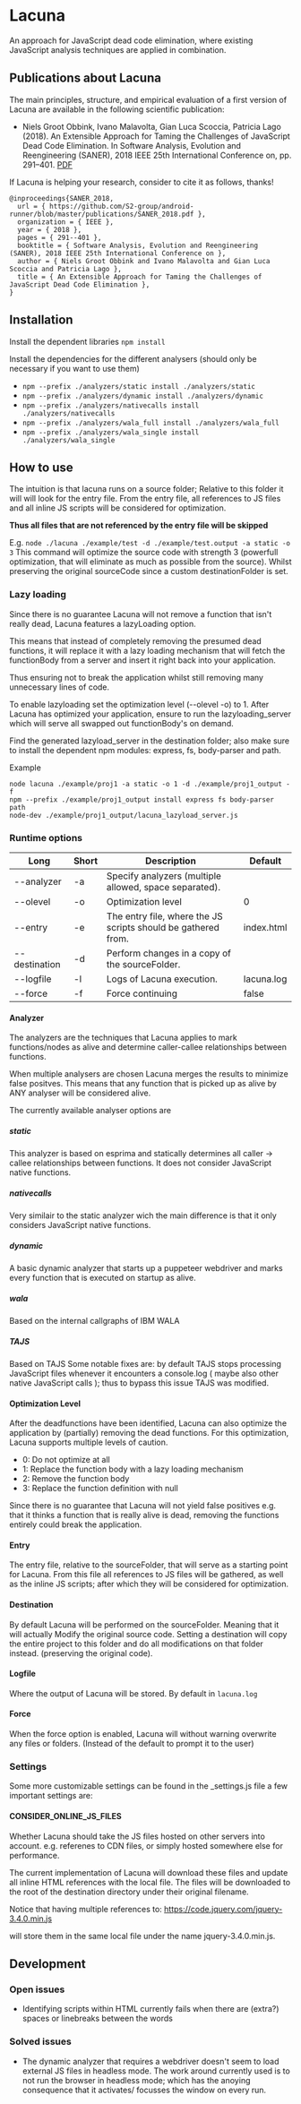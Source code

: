 # Lacuna 
An approach for JavaScript dead code elimination, where existing JavaScript analysis techniques are applied in combination.

## Publications about Lacuna

The main principles, structure, and empirical evaluation of a first version of Lacuna are available in the following scientific publication:
- Niels Groot Obbink, Ivano Malavolta, Gian Luca Scoccia, Patricia Lago (2018). An Extensible Approach for Taming the Challenges of JavaScript Dead Code Elimination. In Software Analysis, Evolution and Reengineering (SANER), 2018 IEEE 25th International Conference on, pp. 291–401. [PDF](https://github.com/S2-group/android-runner/blob/master/publications/SANER_2018.pdf) 

If Lacuna is helping your research, consider to cite it as follows, thanks!

``` 
@inproceedings{SANER_2018,
  url = { https://github.com/S2-group/android-runner/blob/master/publications/SANER_2018.pdf },
  organization = { IEEE },
  year = { 2018 },
  pages = { 291--401 },
  booktitle = { Software Analysis, Evolution and Reengineering (SANER), 2018 IEEE 25th International Conference on },
  author = { Niels Groot Obbink and Ivano Malavolta and Gian Luca Scoccia and Patricia Lago },
  title = { An Extensible Approach for Taming the Challenges of JavaScript Dead Code Elimination },
}
```

## Installation
Install the dependent libraries `npm install`

Install the dependencies for the different analysers (should only be necessary
if you want to use them)
- `npm --prefix ./analyzers/static install ./analyzers/static`
- `npm --prefix ./analyzers/dynamic install ./analyzers/dynamic`
- `npm --prefix ./analyzers/nativecalls install ./analyzers/nativecalls`
- `npm --prefix ./analyzers/wala_full install ./analyzers/wala_full`
- `npm --prefix ./analyzers/wala_single install ./analyzers/wala_single`

## How to use
The intuition is that lacuna runs on a source folder; Relative to this folder 
it will will look for the entry file. From the entry file, all references to 
JS files and all inline JS scripts will be considered for optimization.

__Thus all files that are not referenced by the entry file will be skipped__

E.g. `node ./lacuna ./example/test -d ./example/test.output -a static -o 3`
This command will optimize the source code with strength 3 (powerfull 
optimization, that will eliminate as much as possible from the source). Whilst
preserving the original sourceCode since a custom destinationFolder is set.

### Lazy loading
Since there is no guarantee Lacuna will not remove a function that isn't really
dead, Lacuna features a lazyLoading option.

This means that instead of completely removing the presumed dead functions, it 
will replace it with a lazy loading mechanism that will fetch the functionBody
from a server and insert it right back into your application.

Thus ensuring not to break the application whilst still removing many 
unnecessary lines of code.

To enable lazyloading set the optimization level (--olevel -o) to 1.
After Lacuna has optimized your application, ensure to run the lazyloading_server
which will serve all swapped out functionBody's on demand.

Find the generated lazyload_server in the destination folder;
also make sure to install the dependent npm modules: express, fs, body-parser and path.

Example
```
node lacuna ./example/proj1 -a static -o 1 -d ./example/proj1_output -f
npm --prefix ./example/proj1_output install express fs body-parser path
node-dev ./example/proj1_output/lacuna_lazyload_server.js
```

### Runtime options

| Long          | Short | Description                                                    | Default                  |
|---------------|-------|----------------------------------------------------------------|--------------------------|
| --analyzer    | -a    | Specify analyzers (multiple allowed, space separated).         | <REQUIRED>               |
| --olevel      | -o    | Optimization level                                             | 0                        |
| --entry       | -e    | The entry file, where the JS scripts should be gathered from.  | index.html               |
| --destination | -d    | Perform changes in a copy of the sourceFolder.                 | <sourceFolder>           |
| --logfile     | -l    | Logs of Lacuna execution.                                      | lacuna.log               |
| --force       | -f    | Force continuing                                               | false                    |

#### Analyzer
The analyzers are the techniques that Lacuna applies to mark functions/nodes as 
alive and determine caller-callee relationships between functions.

When multiple analysers are chosen Lacuna merges the results to minimize false
positves. This means that any function that is picked up as alive by ANY 
analyser will be considered alive.

The currently available analyser options are
##### static
This analyzer is based on esprima and statically determines all caller -> callee
relationships between functions. It does not consider JavaScript native
functions.

##### nativecalls
Very similair to the static analyzer wich the main difference is that it only
considers JavaScript native functions.

##### dynamic
A basic dynamic analyzer that starts up a puppeteer webdriver and marks every
function that is executed on startup as alive.

##### wala
Based on the internal callgraphs of IBM WALA

##### TAJS
Based on TAJS
Some notable fixes are:
by default TAJS stops processing JavaScript files whenever it encounters a console.log
( maybe also other native JavaScript calls ); thus to bypass this issue TAJS was modified.


#### Optimization Level
After the deadfunctions have been identified, Lacuna can also optimize the 
application by (partially) removing the dead functions. For this optimization, 
Lacuna supports multiple levels of caution.

- 0: Do not optimize at all
- 1: Replace the function body with a lazy loading mechanism
- 2: Remove the function body
- 3: Replace the function definition with null

Since there is no guarantee that Lacuna will not yield false positives e.g.
that it thinks a function that is really alive is dead, removing the functions
entirely could break the application.

#### Entry
The entry file, relative to the sourceFolder, that will serve as a starting 
point for Lacuna. From this file all references to JS files will be gathered,
as well as the inline JS scripts; after which they will be considered for 
optimization.

#### Destination
By default Lacuna will be performed on the sourceFolder. Meaning that it will
actually Modify the original source code. Setting a destination will copy the
entire project to this folder and do all modifications on that folder instead.
(preserving the original code).

#### Logfile
Where the output of Lacuna will be stored. By default in `lacuna.log`

#### Force
When the force option is enabled, Lacuna will without warning overwrite any
files or folders. (Instead of the default to prompt it to the user)

### Settings
Some more customizable settings can be found in the _settings.js file
a few important settings are:

#### CONSIDER_ONLINE_JS_FILES
Whether Lacuna should take the JS files hosted on other servers into account.
e.g. referenes to CDN files, or simply hosted somewhere else for performance.

The current implementation of Lacuna will download these files and update all
inline HTML references with the local file. The files will be downloaded to the
root of the destination directory under their original filename.

Notice that having multiple references to:
https://code.jquery.com/jquery-3.4.0.min.js

will store them in the same local file under the name jquery-3.4.0.min.js.

## Development

### Open issues
- Identifying scripts within HTML currently fails when there are (extra?) spaces 
or linebreaks between the words

### Solved issues
- The dynamic analyzer that requires a webdriver doesn't seem to load external
JS files in headless mode. The work around currently used is to not run the 
browser in headless mode; which has the anoying consequence that it activates/
focusses the window on every run. 